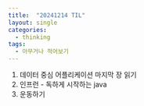 ```yaml
---
title:  "20241214 TIL"
layout: single
categories:
  - thinking
tags:
  - 아무거나 적어보기
---
```


1. 데이터 중심 어플리케이션 마지막 장 읽기
2. 인프런 - 독하게 시작하는 java
3. 운동하기
